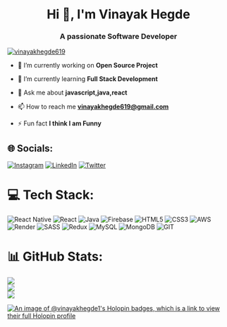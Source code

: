 <h1 align="center">Hi 👋, I'm Vinayak Hegde</h1>
<h3 align="center">A passionate Software Developer </h3>



<p align="left"> <a href="https://twitter.com/vinayakhegde619" target="blank"><img src="https://img.shields.io/twitter/follow/vinayakhegde619?logo=twitter&style=for-the-badge" alt="vinayakhegde619" /></a> </p>

- 🔭 I’m currently working on **Open Source Project**

- 🌱 I’m currently learning **Full Stack Development**

- 💬 Ask me about **javascript,java,react**

- 📫 How to reach me **vinayakhegde619@gmail.com**

- ⚡ Fun fact **I think I am Funny**


## 🌐 Socials:
[![Instagram](https://img.shields.io/badge/Instagram-%23E4405F.svg?logo=Instagram&logoColor=white)](https://instagram.com/cynicallooi) [![LinkedIn](https://img.shields.io/badge/LinkedIn-%230077B5.svg?logo=linkedin&logoColor=white)](https://linkedin.com/in/vinayak-hegde-) [![Twitter](https://img.shields.io/badge/Twitter-%231DA1F2.svg?logo=Twitter&logoColor=white)](https://twitter.com/@vinayakhegde619) 

# 💻 Tech Stack:
![React Native](https://img.shields.io/badge/react_native-%2320232a.svg?style=for-the-badge&logo=react&logoColor=%2361DAFB) ![React](https://img.shields.io/badge/react-%2320232a.svg?style=for-the-badge&logo=react&logoColor=%2361DAFB) ![Java](https://img.shields.io/badge/java-%23ED8B00.svg?style=for-the-badge&logo=openjdk&logoColor=white) ![Firebase](https://img.shields.io/badge/Firebase-039BE5?style=for-the-badge&logo=Firebase&logoColor=white) ![HTML5](https://img.shields.io/badge/html5-%23E34F26.svg?style=for-the-badge&logo=html5&logoColor=white) ![CSS3](https://img.shields.io/badge/css3-%231572B6.svg?style=for-the-badge&logo=css3&logoColor=white) ![AWS](https://img.shields.io/badge/AWS-%23FF9900.svg?style=for-the-badge&logo=amazon-aws&logoColor=white) ![Render](https://img.shields.io/badge/Render-%46E3B7.svg?style=for-the-badge&logo=render&logoColor=white) ![SASS](https://img.shields.io/badge/SASS-hotpink.svg?style=for-the-badge&logo=SASS&logoColor=white) ![Redux](https://img.shields.io/badge/redux-%23593d88.svg?style=for-the-badge&logo=redux&logoColor=white) ![MySQL](https://img.shields.io/badge/mysql-%2300000f.svg?style=for-the-badge&logo=mysql&logoColor=white) ![MongoDB](https://img.shields.io/badge/MongoDB-%234ea94b.svg?style=for-the-badge&logo=mongodb&logoColor=white) ![GIT](https://img.shields.io/badge/Git-fc6d26?style=for-the-badge&logo=git&logoColor=white)
# 📊 GitHub Stats:
![](https://github-readme-stats.vercel.app/api?username=vinayakhegde1&theme=gotham&hide_border=false&include_all_commits=false&count_private=false)<br/>
![](https://github-readme-streak-stats.herokuapp.com/?user=vinayakhegde1&theme=gotham&hide_border=false)<br/>
![](https://github-readme-stats.vercel.app/api/top-langs/?username=vinayakhegde1&theme=gotham&hide_border=false&include_all_commits=false&count_private=false&layout=compact)

<!-- Proudly created with GPRM ( https://gprm.itsvg.in ) -->



[![An image of @vinayakhegde1's Holopin badges, which is a link to view their full Holopin profile](https://holopin.me/vinayakhegde1)](https://holopin.io/@vinayakhegde1)
